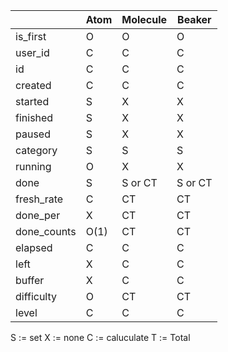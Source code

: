|           |Atom | Molecule | Beaker|
|-----------|-----|----------|-------|
|is_first   |O    |O         |O      |
|user_id    |C    |C         |C      |
|id         |C    |C         |C      |
|created    |C    |C         |C      |
|started    |S    |X         |X      |
|finished   |S    |X         |X      |
|paused     |S    |X         |X      |
|category   |S    |S         |S      |
|running    |O    |X         |X      |
|done       |S    |S or CT   |S or CT|
|fresh_rate |C    |CT        |CT     |
|done_per   |X    |CT        |CT     |
|done_counts|O(1) |CT        |CT     |
|elapsed    |C    |C         |C      |
|left       |X    |C         |C      |
|buffer     |X    |C         |C      |
|difficulty |O    |CT        |CT     |
|level      |C    |C         |C      |

S := set
X := none
C := caluculate
T := Total 

